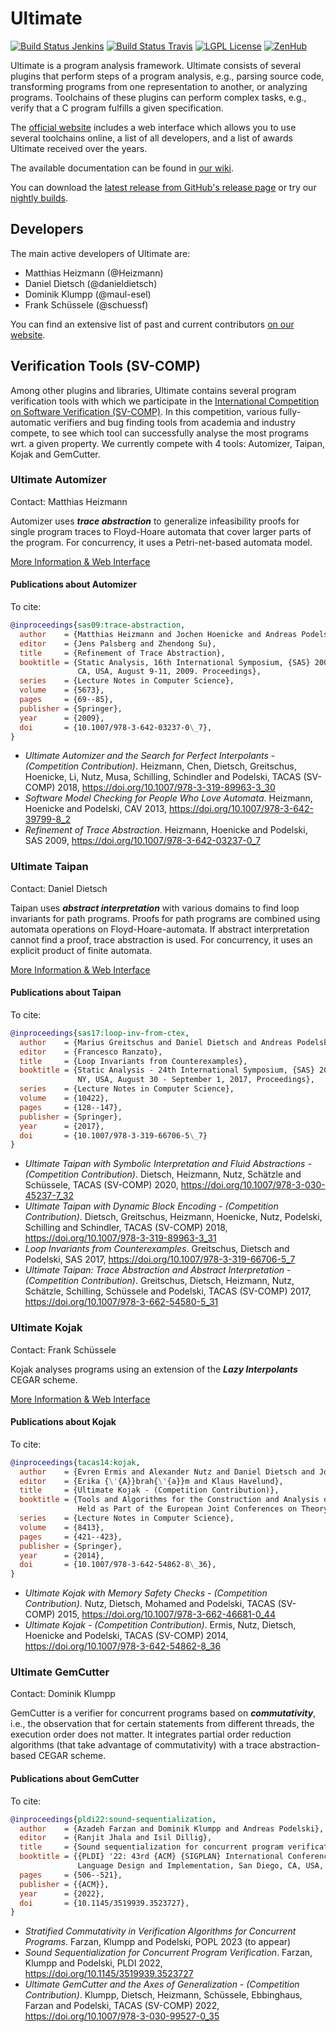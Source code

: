 # Ultimate
[![Build Status Jenkins](https://jenkins.sopranium.de/buildStatus/icon?job=Ultimate%2FUltimate%2Fdev&subject=jenkins:dev)](https://jenkins.sopranium.de/job/Ultimate/job/Ultimate/job/dev/)
[![Build Status Travis](https://travis-ci.com/ultimate-pa/ultimate.svg?branch=dev)](https://travis-ci.com/ultimate-pa/ultimate)
[![LGPL License](https://img.shields.io/badge/license-LGPLv3+LE-brightgreen.svg)](https://github.com/ultimate-pa/ultimate/wiki/License)
[![ZenHub](https://img.shields.io/badge/ZenHub-Board-orange.svg)](https://app.zenhub.com/workspaces/ultimate-5d19cb84cfdf4303fb078546)

Ultimate is a program analysis framework. Ultimate consists of several plugins that perform steps of a program analysis, e.g., parsing source code, transforming programs from one representation to another, or analyzing programs. Toolchains of these plugins can perform complex tasks, e.g., verify that a C program fulfills a given specification.

The [official website](https://ultimate.informatik.uni-freiburg.de/) includes a web interface which allows you to use several toolchains online, a list of all developers, and a list of awards Ultimate received over the years.

The available documentation can be found in [our wiki](https://github.com/ultimate-pa/ultimate/wiki).

You can download the [latest release from GitHub's release page](https://github.com/ultimate-pa/ultimate/releases/latest) or try our [nightly builds](https://struebli.informatik.uni-freiburg.de/ultimate-nightly/).

## Developers

The main active developers of Ultimate are:

* Matthias Heizmann (@Heizmann)
* Daniel Dietsch (@danieldietsch)
* Dominik Klumpp (@maul-esel)
* Frank Schüssele (@schuessf)

You can find an extensive list of past and current contributors [on our website](https://ultimate.informatik.uni-freiburg.de/#developers).

## Verification Tools (SV-COMP)

Among other plugins and libraries, Ultimate contains several program verification tools with which we participate in the [International Competition on Software Verification (SV-COMP)](sv-comp.sosy-lab.org/). In this competition, various fully-automatic verifiers and bug finding tools from academia and industry compete, to see which tool can successfully analyse the most programs wrt. a given property. We currently compete with 4 tools: Automizer, Taipan, Kojak and GemCutter.

### Ultimate Automizer
Contact: Matthias Heizmann

Automizer uses _**trace abstraction**_ to generalize infeasibility proofs for single program traces to Floyd-Hoare automata that cover larger parts of the program. For concurrency, it uses a Petri-net-based automata model.

[More Information & Web Interface](https://ultimate.informatik.uni-freiburg.de/?ui=tool&tool=automizer)

#### Publications about Automizer

To cite:
```bibtex
@inproceedings{sas09:trace-abstraction,
  author    = {Matthias Heizmann and Jochen Hoenicke and Andreas Podelski},
  editor    = {Jens Palsberg and Zhendong Su},
  title     = {Refinement of Trace Abstraction},
  booktitle = {Static Analysis, 16th International Symposium, {SAS} 2009, Los Angeles,
               CA, USA, August 9-11, 2009. Proceedings},
  series    = {Lecture Notes in Computer Science},
  volume    = {5673},
  pages     = {69--85},
  publisher = {Springer},
  year      = {2009},
  doi       = {10.1007/978-3-642-03237-0\_7},
}
```

* *Ultimate Automizer and the Search for Perfect Interpolants - (Competition Contribution)*. Heizmann, Chen, Dietsch, Greitschus, Hoenicke, Li, Nutz, Musa, Schilling, Schindler and Podelski, TACAS (SV-COMP) 2018, https://doi.org/10.1007/978-3-319-89963-3_30
* *Software Model Checking for People Who Love Automata*. Heizmann, Hoenicke and Podelski, CAV 2013, https://doi.org/10.1007/978-3-642-39799-8_2
* *Refinement of Trace Abstraction*. Heizmann, Hoenicke and Podelski, SAS 2009, https://doi.org/10.1007/978-3-642-03237-0_7

### Ultimate Taipan
Contact: Daniel Dietsch

Taipan uses _**abstract interpretation**_ with various domains to find loop invariants for path programs. Proofs for path programs are combined using automata operations on Floyd-Hoare-automata. If abstract interpretation cannot find a proof, trace abstraction is used. For concurrency, it uses an explicit product of finite automata.

[More Information & Web Interface](https://ultimate.informatik.uni-freiburg.de/?ui=tool&tool=taipan)

#### Publications about Taipan

To cite:
```bibtex
@inproceedings{sas17:loop-inv-from-ctex,
  author    = {Marius Greitschus and Daniel Dietsch and Andreas Podelski},
  editor    = {Francesco Ranzato},
  title     = {Loop Invariants from Counterexamples},
  booktitle = {Static Analysis - 24th International Symposium, {SAS} 2017, New York,
               NY, USA, August 30 - September 1, 2017, Proceedings},
  series    = {Lecture Notes in Computer Science},
  volume    = {10422},
  pages     = {128--147},
  publisher = {Springer},
  year      = {2017},
  doi       = {10.1007/978-3-319-66706-5\_7}
}
```

* *Ultimate Taipan with Symbolic Interpretation and Fluid Abstractions - (Competition Contribution)*. Dietsch, Heizmann, Nutz, Schätzle and Schüssele, TACAS (SV-COMP) 2020, https://doi.org/10.1007/978-3-030-45237-7_32
* *Ultimate Taipan with Dynamic Block Encoding - (Competition Contribution)*. Dietsch, Greitschus, Heizmann, Hoenicke, Nutz, Podelski, Schilling and Schindler, TACAS (SV-COMP) 2018, https://doi.org/10.1007/978-3-319-89963-3_31
* *Loop Invariants from Counterexamples*. Greitschus, Dietsch and Podelski, SAS 2017, https://doi.org/10.1007/978-3-319-66706-5_7
* *Ultimate Taipan: Trace Abstraction and Abstract Interpretation - (Competition Contribution)*. Greitschus, Dietsch, Heizmann, Nutz, Schätzle, Schilling, Schüssele and Podelski, TACAS (SV-COMP) 2017, https://doi.org/10.1007/978-3-662-54580-5_31

### Ultimate Kojak
Contact: Frank Schüssele

Kojak analyses programs using an extension of the _**Lazy Interpolants**_ CEGAR scheme.

[More Information & Web Interface](https://ultimate.informatik.uni-freiburg.de/?ui=tool&tool=kojak)

#### Publications about Kojak

To cite:
```bibtex
@inproceedings{tacas14:kojak,
  author    = {Evren Ermis and Alexander Nutz and Daniel Dietsch and Jochen Hoenicke and Andreas Podelski},
  editor    = {Erika {\'{A}}brah{\'{a}}m and Klaus Havelund},
  title     = {Ultimate Kojak - (Competition Contribution)},
  booktitle = {Tools and Algorithms for the Construction and Analysis of Systems - 20th International Conference, {TACAS} 2014,
               Held as Part of the European Joint Conferences on Theory and Practice of Software, {ETAPS} 2014, Grenoble, France, April 5-13, 2014. Proceedings},
  series    = {Lecture Notes in Computer Science},
  volume    = {8413},
  pages     = {421--423},
  publisher = {Springer},
  year      = {2014},
  doi       = {10.1007/978-3-642-54862-8\_36},
}
```

* *Ultimate Kojak with Memory Safety Checks - (Competition Contribution)*. Nutz, Dietsch, Mohamed and Podelski, TACAS (SV-COMP) 2015, https://doi.org/10.1007/978-3-662-46681-0_44
* *Ultimate Kojak - (Competition Contribution)*. Ermis, Nutz, Dietsch, Hoenicke and Podelski, TACAS (SV-COMP) 2014, https://doi.org/10.1007/978-3-642-54862-8_36

### Ultimate GemCutter
Contact: Dominik Klumpp

GemCutter is a verifier for concurrent programs based on _**commutativity**_,
i.e., the observation that for certain statements from different threads, the execution order does not matter.
It integrates partial order reduction algorithms (that take advantage of commutativity) with a trace abstraction-based CEGAR scheme.

#### Publications about GemCutter

To cite:
```bibtex
@inproceedings{pldi22:sound-sequentialization,
  author    = {Azadeh Farzan and Dominik Klumpp and Andreas Podelski},
  editor    = {Ranjit Jhala and Isil Dillig},
  title     = {Sound sequentialization for concurrent program verification},
  booktitle = {{PLDI} '22: 43rd {ACM} {SIGPLAN} International Conference on Programming
               Language Design and Implementation, San Diego, CA, USA, June 13 - 17, 2022},
  pages     = {506--521},
  publisher = {{ACM}},
  year      = {2022},
  doi       = {10.1145/3519939.3523727},
}
```

* *Stratified Commutativity in Verification Algorithms for Concurrent Programs*. Farzan, Klumpp and Podelski, POPL 2023 (to appear)
* *Sound Sequentialization for Concurrent Program Verification*. Farzan, Klumpp and Podelski, PLDI 2022, https://doi.org/10.1145/3519939.3523727
* *Ultimate GemCutter and the Axes of Generalization - (Competition Contribution)*. Klumpp, Dietsch, Heizmann, Schüssele, Ebbinghaus, Farzan and Podelski, TACAS (SV-COMP) 2022, https://doi.org/10.1007/978-3-030-99527-0_35
